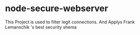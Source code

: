 # node-secure-webserver
This Project is used to filter legit connections. And Applys Frank Lemanschik 's best security shema
